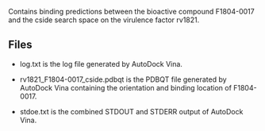 Contains binding predictions between the bioactive compound F1804-0017 and the cside search space on the virulence factor rv1821.

## Files

- log.txt is the log file generated by AutoDock Vina.

- rv1821_F1804-0017_cside.pdbqt is the PDBQT file generated by AutoDock Vina containing the orientation and binding location of F1804-0017.

- stdoe.txt is the combined STDOUT and STDERR output of AutoDock Vina.

